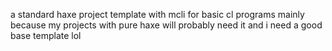 a standard haxe project template with mcli for basic cl programs
mainly because my projects with pure haxe will probably need it
and i need a good base template lol